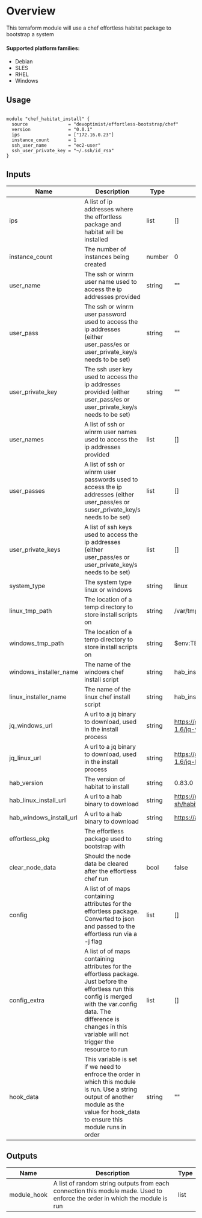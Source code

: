 # Overview
This terraform module will use a chef effortless habitat package to bootstrap a system

#### Supported platform families:
 * Debian
 * SLES
 * RHEL
 * Windows

## Usage

```hcl

module "chef_habitat_install" {
  source               = "devoptimist/effortless-bootstrap/chef"
  version              = "0.0.1"
  ips                  = ["172.16.0.23"]
  instance_count       = 1
  ssh_user_name        = "ec2-user"
  ssh_user_private_key = "~/.ssh/id_rsa"
}
```

## Inputs

| Name | Description | Type | Default | Required |
|------|-------------|------|---------|----------|
|ips|A list of ip addresses where the effortless package and habitat will be installed|list|[]|no|
|instance_count|The number of instances being created|number|0|no|
|user_name|The ssh or winrm user name used to access the ip addresses provided|string|""|no|
|user_pass|The ssh or winrm user password used to access the ip addresses (either user_pass/es or user_private_key/s needs to be set)|string|""|no|
|user_private_key|The ssh user key used to access the ip addresses provided (either user_pass/es or user_private_key/s needs to be set)|string|""|no|
|user_names|A list of ssh or winrm user names used to access the ip addresses provided|list|[]|no|
|user_passes|A list of ssh or winrm user passwords used to access the ip addresses (either user_pass/es or suser_private_key/s needs to be set)|list|[]|no|
|user_private_keys|A list of ssh keys used to access the ip addresses (either user_pass/es or user_private_key/s needs to be set)|list|[]|no|
|system_type|The system type linux or windows|string|linux|no|
|linux_tmp_path|The location of a temp directory to store install scripts on|string|/var/tmp|no|
|windows_tmp_path|The location of a temp directory to store install scripts on|string|$env:TEMP|no|
|windows_installer_name|The name of the windows chef install script|string|hab_installer.ps1|no|
|linux_installer_name|The name of the linux chef install script|string|hab_installer.sh|no|
|jq_windows_url|A url to a jq binary to download, used in the install process|string|https://github.com/stedolan/jq/releases/download/jq-1.6/jq-win64.exe|no|
|jq_linux_url|A url to a jq binary to download, used in the install process|string|https://github.com/stedolan/jq/releases/download/jq-1.6/jq-linux64|no|
|hab_version|The version of habitat to install|string|0.83.0|no|
|hab_linux_install_url|A url to a hab binary to download|string|https://raw.githubusercontent.com/habitat-sh/habitat/master/components/hab/install.sh|no|
|hab_windows_install_url|A url to a hab binary to download|string|https://api.bintray.com|no|
|effortless_pkg|The effortless package used to bootstrap with|string||yes|
|clear_node_data|Should the node data be cleared after the effortless chef run|bool|false|no|
|config|A list of of maps containing attributes for the effortless package. Converted to json and passed to the effortless run via a -j flag|list|[]|no|
|config_extra|A list of of maps containing attributes for the effortless package. Just before the effortless run this config is merged with the var.config data. The difference is changes in this variable will not trigger the resource to run|list|[]|no|
|hook_data|This variable is set if we need to enfroce the order in which this module is run. Use a string output of another module as the value for hook_data to ensure this module runs in order  |string|""|no|

## Outputs

| Name | Description | Type |
|------|-------------|------|
|module_hook|A list of random string outputs from each connection this module made. Used to enforce the order in which the module is run|list|
